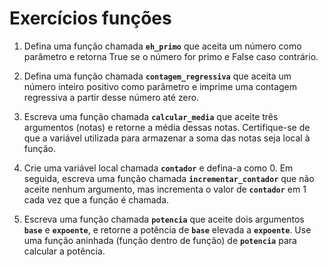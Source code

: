 # Exercícios funções

1. Defina uma função chamada **`eh_primo`** que aceita um número como parâmetro e retorna True se o número for primo e False caso contrário.
    
    
2. Defina uma função chamada **`contagem_regressiva`** que aceita um número inteiro positivo como parâmetro e imprime uma contagem regressiva a partir desse número até zero.

3. Escreva uma função chamada **`calcular_media`** que aceite três argumentos (notas) e retorne a média dessas notas. Certifique-se de que a variável utilizada para armazenar a soma das notas seja local à função.

4. Crie uma variável local chamada  **`contador`** e defina-a como 0. Em seguida, escreva uma função chamada  **`incrementar_contador`** que não aceite nenhum argumento, mas incrementa o valor de  **`contador`** em 1 cada vez que a função é chamada.

5. Escreva uma função chamada **`potencia`** que aceite dois argumentos **`base`** e **`expoente`**, e retorne a potência de **`base`** elevada a **`expoente`**. Use uma função aninhada (função dentro de função) de **`potencia`** para calcular a potência.
